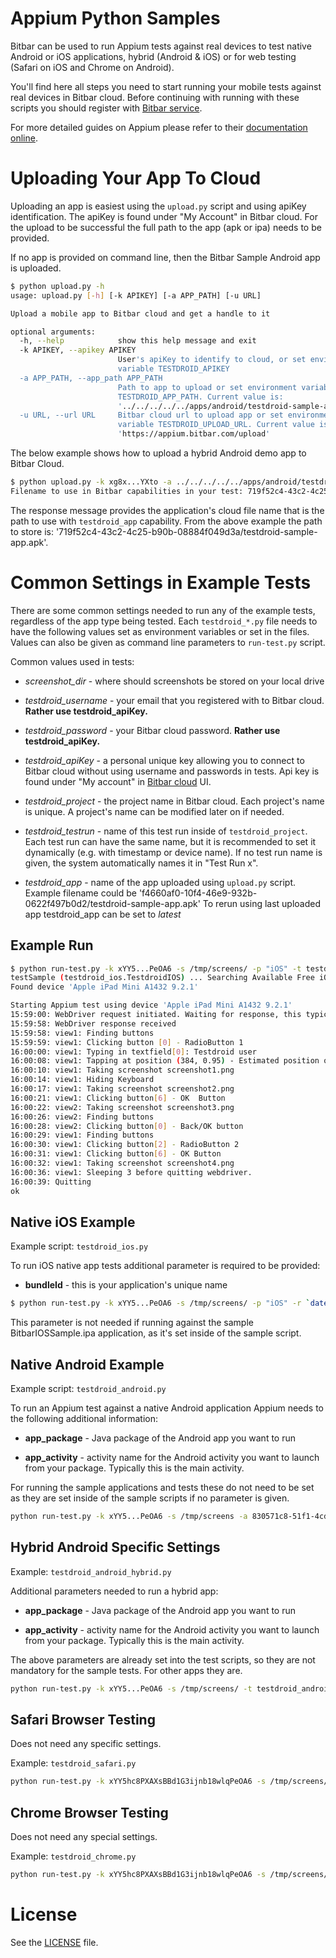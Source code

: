 

# Appium Python Samples

Bitbar can be used to run Appium tests against real devices to test
native Android or iOS applications, hybrid (Android & iOS) or for web
testing (Safari on iOS and Chrome on Android).

You'll find here all steps you need to start running your mobile tests
against real devices in Bitbar cloud. Before continuing with running with
these scripts you should register with [Bitbar service](https://cloud.bitbar.com/).

For more detailed guides on Appium please refer to their
[documentation
online](http://appium.io/slate/en/master/?python#about-appium).

# Uploading Your App To Cloud

Uploading an app is easiest using the `upload.py` script and using
apiKey identification. The apiKey is found under "My Account" in
Bitbar cloud. For the upload to be successful the full path to the
app (apk or ipa) needs to be provided.

If no app is provided on command line, then the Bitbar Sample Android app is
uploaded.

```bash
$ python upload.py -h
usage: upload.py [-h] [-k APIKEY] [-a APP_PATH] [-u URL]

Upload a mobile app to Bitbar cloud and get a handle to it

optional arguments:
  -h, --help            show this help message and exit
  -k APIKEY, --apikey APIKEY
                        User's apiKey to identify to cloud, or set environment
                        variable TESTDROID_APIKEY
  -a APP_PATH, --app_path APP_PATH
                        Path to app to upload or set environment variable
                        TESTDROID_APP_PATH. Current value is:
                        '../../../../../apps/android/testdroid-sample-app.apk'
  -u URL, --url URL     Bitbar cloud url to upload app or set environment
                        variable TESTDROID_UPLOAD_URL. Current value is:
                        'https://appium.bitbar.com/upload'
```

The below example shows how to upload a hybrid Android demo app to Bitbar Cloud.

```bash
$ python upload.py -k xg8x...YXto -a ../../../../../apps/android/testdroid-sample-app.apk
Filename to use in Bitbar capabilities in your test: 719f52c4-43c2-4c25-b91b-08884f049d3a/testdroid-sample-app.apk
```

The response message provides the application's cloud file name that
is the path to use with `testdroid_app` capability. From the above
example the path to store is:
'719f52c4-43c2-4c25-b90b-08884f049d3a/testdroid-sample-app.apk'.


# Common Settings in Example Tests

There are some common settings needed to run any of the example tests,
regardless of the app type being tested. Each `testdroid_*.py` file
needs to have the following values set as environment variables or set
in the files. Values can also be given as command line parameters to
`run-test.py` script.

Common values used in tests:

* *screenshot_dir* - where should screenshots be stored on your local drive

* *testdroid_username* - your email that you registered with to
   Bitbar cloud.  **Rather use testdroid_apiKey.**

* *testdroid_password* - your Bitbar cloud password. **Rather use
   testdroid_apiKey.**

* *testdroid_apiKey* - a personal unique key allowing you to connect
   to Bitbar cloud without using username and passwords in
   tests. Api key is found under "My account" in [Bitbar cloud](https://cloud.bitbar.com/) UI.

* *testdroid_project* - the project name in Bitbar cloud. Each
  project's name is unique. A project's name can be modified later on if needed.

* *testdroid_testrun* - name of this test run inside of
  `testdroid_project`. Each test run can have the same name, but it is
  recommended to set it dynamically (e.g. with timestamp or device
  name). If no test run name is given, the system automatically names
  it in "Test Run x".

* *testdroid_app* - name of the app uploaded using `upload.py`
  script. Example filename could be
  'f4660af0-10f4-46e9-932b-0622f497b0d2/testdroid-sample-app.apk' To rerun using
  last uploaded app testdroid_app can be set to *latest*

## Example Run

```bash
$ python run-test.py -k xYY5...PeOA6 -s /tmp/screens/ -p "iOS" -t testdroid_ios -a "latest"
testSample (testdroid_ios.TestdroidIOS) ... Searching Available Free iOS Device...
Found device 'Apple iPad Mini A1432 9.2.1'

Starting Appium test using device 'Apple iPad Mini A1432 9.2.1'
15:59:00: WebDriver request initiated. Waiting for response, this typically takes 2-3 mins
15:59:58: WebDriver response received
15:59:58: view1: Finding buttons
15:59:59: view1: Clicking button [0] - RadioButton 1
16:00:00: view1: Typing in textfield[0]: Testdroid user
16:00:08: view1: Tapping at position (384, 0.95) - Estimated position of SpaceBar
16:00:10: view1: Taking screenshot screenshot1.png
16:00:14: view1: Hiding Keyboard
16:00:17: view1: Taking screenshot screenshot2.png
16:00:21: view1: Clicking button[6] - OK  Button
16:00:22: view2: Taking screenshot screenshot3.png
16:00:26: view2: Finding buttons
16:00:28: view2: Clicking button[0] - Back/OK button
16:00:29: view1: Finding buttons
16:00:30: view1: Clicking button[2] - RadioButton 2
16:00:31: view1: Clicking button[6] - OK Button
16:00:32: view1: Taking screenshot screenshot4.png
16:00:36: view1: Sleeping 3 before quitting webdriver.
16:00:39: Quitting
ok

```

## Native iOS Example

Example script: `testdroid_ios.py`

To run iOS native app tests additional parameter is required to be provided:

* **bundleId** - this is your application's unique name

```bash
$ python run-test.py -k xYY5...PeOA6 -s /tmp/screens/ -p "iOS" -r `date +%R` -a "latest" --bundle_id "com.bitbar.testdroid.BitbarIOSSample" -t testdroid_ios  
```

This parameter is not needed if running against the sample BitbarIOSSample.ipa application, as it's set inside of the sample script.


## Native Android Example

Example script: `testdroid_android.py`

To run an Appium test against a native Android application Appium needs to the
following additional information:

* **app_package** - Java package of the Android app you want to run

* **app_activity** - activity name for the Android activity you want to
  launch from your package. Typically this is the main activity.

For running the sample applications and tests these do not need to be set as they are set inside of the sample scripts if no parameter is given.

```bash
python run-test.py -k xYY5...PeOA6 -s /tmp/screens -a 830571c8-51f1-4cd1-ad91-82e76c00a1b0/bitbar-sample-app.apk -p "Android Native" -r  `date +%R` -t testdroid_android
```

## Hybrid Android Specific Settings

Example: `testdroid_android_hybrid.py`

Additional parameters needed to run a hybrid app:

* **app_package** - Java package of the Android app you want to run

* **app_activity** - activity name for the Android activity you want to
  launch from your package. Typically this is the main activity.

The above parameters are already set into the test scripts, so they are not mandatory for the sample tests. For other apps they are.

```bash
python run-test.py -k xYY5...PeOA6 -s /tmp/screens/ -t testdroid_android_hybrid -p "Android Hybrid"  -r `date +%R` --app b9608704-b55d-4b71-83d4-d8027c67b49a/testdroid-sample-app.apk
```

## Safari Browser Testing

Does not need any specific settings.

Example: `testdroid_safari.py`

```bash
python run-test.py -k xYY5hc8PXAXsBBd1G3ijnb18wlqPeOA6 -s /tmp/screens/ -t testdroid_safari -p "Safari browser"  -r `date +%R`
```

##  Chrome Browser Testing

Does not need any special settings.

Example: `testdroid_chrome.py`

```bash
python run-test.py -k xYY5hc8PXAXsBBd1G3ijnb18wlqPeOA6 -s /tmp/screens/ -t testdroid_chrome -p "Chrome browser"  -r `date +%R`
```

# License

See the [LICENSE](https://github.com/bitbar/testdroid-samples/blob/master/LICENSE) file.
